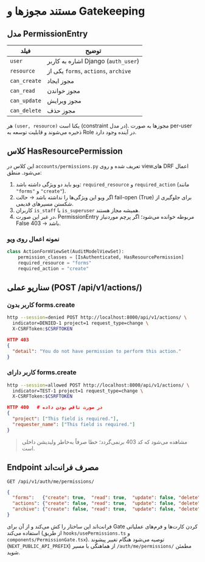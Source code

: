 # مستند مجوزها و Gatekeeping

## مدل PermissionEntry

| فیلد | توضیح |
|------|-------|
| `user` | اشاره به کاربر Django (`auth_user`) |
| `resource` | یکی از `forms`, `actions`, `archive` |
| `can_create` | مجوز ایجاد |
| `can_read` | مجوز خواندن |
| `can_update` | مجوز ویرایش |
| `can_delete` | مجوز حذف |

هر `(user, resource)` یکتا است (constraint در مدل). مجوزها به صورت per-user ذخیره می‌شوند و قابلیت توسعه به Role در آینده وجود دارد.

## کلاس HasResourcePermission

این کلاس در `accounts/permissions.py` تعریف شده و روی viewهای DRF اعمال می‌شود. منطق:

1. ویو باید دو ویژگی داشته باشد: `required_resource` و `required_action` (مانند `"forms"` و `"create"`).
2. اگر ویو این ویژگی‌ها را نداشته باشد → حالت fail-open (True) برای جلوگیری از شکستن مسیرهای قدیمی.
3. کاربران `is_staff` یا `is_superuser` همیشه مجاز هستند.
4. در غیر این صورت، PermissionEntry مربوطه خوانده می‌شود؛ اگر پرچم موردنیاز False باشد → 403.

### نمونه اعمال روی ویو

```python
class ActionFormViewSet(AuditModelViewSet):
    permission_classes = [IsAuthenticated, HasResourcePermission]
    required_resource = "forms"
    required_action = "create"
```

## سناریو عملی (POST /api/v1/actions/)

### کاربر بدون forms.create

```bash
http --session=denied POST http://localhost:8000/api/v1/actions/ \
  indicator=DENIED-1 project=1 request_type=change \
  X-CSRFToken:$CSRFTOKEN
```

```json
HTTP 403
{
  "detail": "You do not have permission to perform this action."
}
```

### کاربر دارای forms.create

```bash
http --session=allowed POST http://localhost:8000/api/v1/actions/ \
  indicator=TEST-1 project=1 request_type=change \
  X-CSRFToken:$CSRFTOKEN
```

```json
HTTP 400   # در صورت ناقص بودن داده
{
  "project": ["This field is required."],
  "requester_name": ["This field is required."]
}
```

> مشاهده می‌شود که کد 403 برنمی‌گردد؛ خطا صرفاً به‌خاطر ولیدیشن داخلی است.

## Endpoint مصرف فرانت‌اند

```
GET /api/v1/auth/me/permissions/
```

```json
{
  "forms":   {"create": true,  "read": true,  "update": false, "delete": false},
  "actions": {"create": false, "read": true,  "update": false, "delete": false},
  "archive": {"create": false, "read": true,  "update": false, "delete": false}
}
```

فرانت‌اند این ساختار را کش می‌کند و از آن برای Gate کردن کارت‌ها و فرم‌های عملیاتی استفاده می‌کند (از طریق `hooks/usePermissions.ts` و `components/PermissionGate.tsx`). توصیه می‌شود هنگام تغییر پیشوند (`NEXT_PUBLIC_API_PREFIX`) از هماهنگی با مسیر `/auth/me/permissions/` مطمئن شوید.

